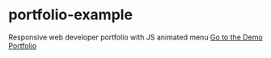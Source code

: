 # portfolio-example
Responsive web developer portfolio with JS animated menu 
<a href="https://dorkatzir.github.io/portfolio-example/" target="blank">Go to the Demo Portfolio</a>
